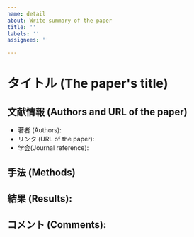 ```yaml
---
name: detail
about: Write summary of the paper
title: ''
labels: ''
assignees: ''

---
```


# タイトル (The paper's title)

## 文献情報 (Authors and URL of the paper)
- 著者 (Authors):
- リンク (URL of the paper):
- 学会(Journal reference): 

## 手法 (Methods)


## 結果 (Results):


## コメント (Comments):
